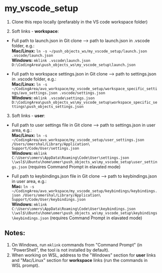 # my_vscode_setup

1. Clone this repo locally (prefarably in the VS code workspace folder)

2. Soft links - **workspace**:

* Full path to launch.json in Git clone --> path to launch.json in .vscode folder, e.g.:  
**Mac/Linux:** `ln -s ~/push_objects_ws/my_vscode_setup/launch.json .vscode/launch.json`  
**Windows:** `mklink .vscode\launch.json D:\CodingArea\push_objects_ws\my_vscode_setup\launch.json`

* Full path to workspace settings.json in Git clone --> path to settings.json in .vscode folder, e.g.:  
**Mac/Linux:** `ln -s ~/CodingArea/avo_workspace/my_vscode_setup/workspace_specific_settings/avo_settings.json .vscode/settings.json`  
**Windows:** `mklink .vscode\settings.json D:\CodingArea\push_objects_ws\my_vscode_setup\workspace_specific_settings\push_objects_settings.json`

3. Soft links - **user**:
* Full path to user settings file in Git clone --> path to settings.json in user area, e.g.:  
**Mac/Linux:** `ln -s ~/CodingArea/avo_workspace/my_vscode_setup/user_settings.json /Users/omershal/Library/Application\ Support/Code/User/settings.json`  
**Windows:** `mklink C:\Users\omers\AppData\Roaming\Code\User\settings.json \\wsl$\Ubuntu\home\omer\push_objects_ws\my_vscode_setup\user_settings.json` (requires Command Prompt in elavated mode)
  
* Full path to keybindings.json file in Git clone --> path to keybindings.json in user area, e.g.:  
**Mac:** `ln -s ~/CodingArea/avo_workspace/my_vscode_setup/keybindings/keybindings.json /Users/omershal/Library/Application\ Support/Code/User/keybindings.json`  
**Windows:** `mklink C:\Users\omers\AppData\Roaming\Code\User\keybindings.json \\wsl$\Ubuntu\home\omer\push_objects_ws\my_vscode_setup\keybindings\keybindings.json` (requires Command Prompt in elavated mode)

## Notes:
1. On Windows, run `mklink` commands from "Command Prompt" (in "PowerShell", the tool is not installed by default).
2. When working on WSL, address to the "Windows" section for **user** links and "Mac/Linux" section for **workspace** links (run the commands in WSL prompt).
